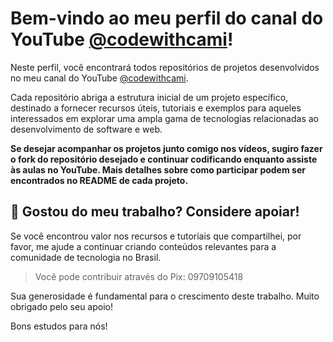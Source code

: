 # Bem-vindo ao meu perfil do canal do YouTube [@codewithcami](https://www.youtube.com/@codewithcami)!

Neste perfil, você encontrará todos repositórios de projetos desenvolvidos no meu canal do YouTube [@codewithcami](https://www.youtube.com/@codewithcami).

Cada repositório abriga a estrutura inicial de um projeto específico, destinado a fornecer recursos úteis, tutoriais e exemplos para aqueles interessados em explorar uma ampla gama de tecnologias relacionadas ao desenvolvimento de software e web.

**Se desejar acompanhar os projetos junto comigo nos vídeos, sugiro fazer o fork do repositório desejado e continuar codificando enquanto assiste às aulas no YouTube. Mais detalhes sobre como participar podem ser encontrados no README de cada projeto.**


## 🌟 Gostou do meu trabalho? Considere apoiar!

Se você encontrou valor nos recursos e tutoriais que compartilhei, por favor, me ajude a continuar criando conteúdos relevantes para a comunidade de tecnologia no Brasil.

> Você pode contribuir através do Pix: 09709105418

Sua generosidade é fundamental para o crescimento deste trabalho. Muito obrigado pelo seu apoio!

Bons estudos para nós!


